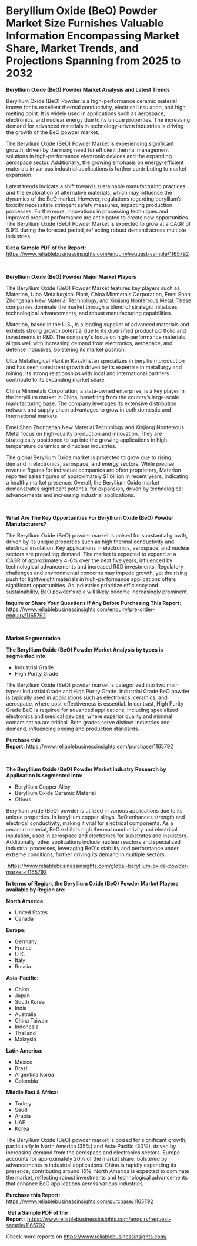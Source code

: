 <p><h1>Beryllium Oxide (BeO) Powder Market Size Furnishes Valuable Information Encompassing Market Share, Market Trends, and Projections Spanning from 2025 to 2032</h1></p><p><strong>Beryllium Oxide (BeO) Powder Market Analysis and Latest Trends</strong></p>
<p><p>Beryllium Oxide (BeO) Powder is a high-performance ceramic material known for its excellent thermal conductivity, electrical insulation, and high melting point. It is widely used in applications such as aerospace, electronics, and nuclear energy due to its unique properties. The increasing demand for advanced materials in technology-driven industries is driving the growth of the BeO powder market.</p><p>The Beryllium Oxide (BeO) Powder Market is experiencing significant growth, driven by the rising need for efficient thermal management solutions in high-performance electronic devices and the expanding aerospace sector. Additionally, the growing emphasis on energy-efficient materials in various industrial applications is further contributing to market expansion. </p><p>Latest trends indicate a shift towards sustainable manufacturing practices and the exploration of alternative materials, which may influence the dynamics of the BeO market. However, regulations regarding beryllium’s toxicity necessitate stringent safety measures, impacting production processes. Furthermore, innovations in processing techniques and improved product performance are anticipated to create new opportunities. The Beryllium Oxide (BeO) Powder Market is expected to grow at a CAGR of 5.9% during the forecast period, reflecting robust demand across multiple industries.</p></p>
<p><strong>Get a Sample PDF of the Report:&nbsp;</strong> <a href="https://www.reliablebusinessinsights.com/enquiry/request-sample/1165792?utm_campaign=3385&utm_medium=2&utm_source=Github&utm_content=ia&utm_term=03042025&utm_id=beryllium-oxide-beo-powder">https://www.reliablebusinessinsights.com/enquiry/request-sample/1165792</a></p>
<p>&nbsp;</p>
<p><strong>Beryllium Oxide (BeO) Powder Major Market Players</strong></p>
<p><p>The Beryllium Oxide (BeO) Powder Market features key players such as Materion, Ulba Metallurgical Plant, China Minmetals Corporation, Emei Shan Zhongshan New Material Technology, and Xinjiang Nonferrous Metal. These companies dominate the market through a blend of strategic initiatives, technological advancements, and robust manufacturing capabilities.</p><p>Materion, based in the U.S., is a leading supplier of advanced materials and exhibits strong growth potential due to its diversified product portfolio and investments in R&D. The company's focus on high-performance materials aligns well with increasing demand from electronics, aerospace, and defense industries, bolstering its market position.</p><p>Ulba Metallurgical Plant in Kazakhstan specializes in beryllium production and has seen consistent growth driven by its expertise in metallurgy and mining. Its strong relationships with local and international partners contribute to its expanding market share.</p><p>China Minmetals Corporation, a state-owned enterprise, is a key player in the beryllium market in China, benefiting from the country’s large-scale manufacturing base. The company leverages its extensive distribution network and supply chain advantages to grow in both domestic and international markets.</p><p>Emei Shan Zhongshan New Material Technology and Xinjiang Nonferrous Metal focus on high-quality production and innovation. They are strategically positioned to tap into the growing applications in high-temperature ceramics and nuclear industries.</p><p>The global Beryllium Oxide market is projected to grow due to rising demand in electronics, aerospace, and energy sectors. While precise revenue figures for individual companies are often proprietary, Materion reported sales figures of approximately $1 billion in recent years, indicating a healthy market presence. Overall, the Beryllium Oxide market demonstrates significant potential for expansion, driven by technological advancements and increasing industrial applications.</p></p>
<p>&nbsp;</p>
<p><strong>What Are The Key Opportunities For Beryllium Oxide (BeO) Powder Manufacturers?</strong></p>
<p><p>The Beryllium Oxide (BeO) powder market is poised for substantial growth, driven by its unique properties such as high thermal conductivity and electrical insulation. Key applications in electronics, aerospace, and nuclear sectors are propelling demand. The market is expected to expand at a CAGR of approximately 4-6% over the next five years, influenced by technological advancements and increased R&D investments. Regulatory challenges and environmental concerns may impede growth, yet the rising push for lightweight materials in high-performance applications offers significant opportunities. As industries prioritize efficiency and sustainability, BeO powder's role will likely become increasingly prominent.</p></p>
<p><strong>Inquire or Share Your Questions If Any Before Purchasing This Report:</strong> <a href="https://www.reliablebusinessinsights.com/enquiry/pre-order-enquiry/1165792?utm_campaign=3385&utm_medium=2&utm_source=Github&utm_content=ia&utm_term=03042025&utm_id=beryllium-oxide-beo-powder">https://www.reliablebusinessinsights.com/enquiry/pre-order-enquiry/1165792</a></p>
<p>&nbsp;</p>
<p><strong>Market Segmentation</strong></p>
<p><strong>The Beryllium Oxide (BeO) Powder Market Analysis by types is segmented into:</strong></p>
<p><ul><li>Industrial Grade</li><li>High Purity Grade</li></ul></p>
<p><p>The Beryllium Oxide (BeO) powder market is categorized into two main types: Industrial Grade and High Purity Grade. Industrial Grade BeO powder is typically used in applications such as electronics, ceramics, and aerospace, where cost-effectiveness is essential. In contrast, High Purity Grade BeO is required for advanced applications, including specialized electronics and medical devices, where superior quality and minimal contamination are critical. Both grades serve distinct industries and demand, influencing pricing and production standards.</p></p>
<p><strong>Purchase this Report:&nbsp;</strong><a href="https://www.reliablebusinessinsights.com/purchase/1165792?utm_campaign=3385&utm_medium=2&utm_source=Github&utm_content=ia&utm_term=03042025&utm_id=beryllium-oxide-beo-powder">https://www.reliablebusinessinsights.com/purchase/1165792</a></p>
<p>&nbsp;</p>
<p><strong>The Beryllium Oxide (BeO) Powder Market Industry Research by Application is segmented into:</strong></p>
<p><ul><li>Beryllium Copper Alloy</li><li>Beryllium Oxide Ceramic Material</li><li>Others</li></ul></p>
<p><p>Beryllium oxide (BeO) powder is utilized in various applications due to its unique properties. In beryllium copper alloys, BeO enhances strength and electrical conductivity, making it vital for electrical components. As a ceramic material, BeO exhibits high thermal conductivity and electrical insulation, used in aerospace and electronics for substrates and insulators. Additionally, other applications include nuclear reactors and specialized industrial processes, leveraging BeO's stability and performance under extreme conditions, further driving its demand in multiple sectors.</p></p>
<p><a href="https://www.reliablebusinessinsights.com/global-beryllium-oxide-powder-market-r1165792?utm_campaign=3385&utm_medium=2&utm_source=Github&utm_content=ia&utm_term=03042025&utm_id=beryllium-oxide-beo-powder">&nbsp;https://www.reliablebusinessinsights.com/global-beryllium-oxide-powder-market-r1165792</a></p>
<p><strong>In terms of Region, the Beryllium Oxide (BeO) Powder Market Players available by Region are:</strong></p>
<p>
    <p> <strong> North America: </strong>
        <ul>
            <li>United States</li>
            <li>Canada</li>
        </ul>
        </p> 
    <p> <strong> Europe: </strong>
        <ul>
            <li>Germany</li>
            <li>France</li>
            <li>U.K.</li>
            <li>Italy</li>
            <li>Russia</li>
        </ul>
        </p> 
    <p> <strong> Asia-Pacific: </strong>
        <ul>
            <li>China</li>
            <li>Japan</li>
            <li>South Korea</li>
            <li>India</li>
            <li>Australia</li>
            <li>China Taiwan</li>
            <li>Indonesia</li>
            <li>Thailand</li>
            <li>Malaysia</li>
        </ul>
        </p> 
    <p> <strong> Latin America: </strong>
        <ul>
            <li>Mexico</li>
            <li>Brazil</li>
            <li>Argentina Korea</li>
            <li>Colombia</li>
        </ul>
        </p> 
    <p> <strong> Middle East & Africa: </strong>
        <ul>
            <li>Turkey</li>
            <li>Saudi</li>
            <li>Arabia</li>
            <li>UAE</li>
            <li>Korea</li>
        </ul>
    </p>
    </p>
<p><p>The Beryllium Oxide (BeO) powder market is poised for significant growth, particularly in North America (35%) and Asia-Pacific (30%), driven by increasing demand from the aerospace and electronics sectors. Europe accounts for approximately 20% of the market share, bolstered by advancements in industrial applications. China is rapidly expanding its presence, contributing around 15%. North America is expected to dominate the market, reflecting robust investments and technological advancements that enhance BeO applications across various industries.</p></p>
<p><strong>Purchase this Report: </strong><a href="https://www.reliablebusinessinsights.com/purchase/1165792?utm_campaign=3385&utm_medium=2&utm_source=Github&utm_content=ia&utm_term=03042025&utm_id=beryllium-oxide-beo-powder">https://www.reliablebusinessinsights.com/purchase/1165792</a></p>
<p>&nbsp;<strong>Get a Sample PDF of the Report:&nbsp;&nbsp;</strong><a href="https://www.reliablebusinessinsights.com/enquiry/request-sample/1165792?utm_campaign=3385&utm_medium=2&utm_source=Github&utm_content=ia&utm_term=03042025&utm_id=beryllium-oxide-beo-powder">https://www.reliablebusinessinsights.com/enquiry/request-sample/1165792</a></p>
<p><strong></strong></p>
<p>Check more reports on <a href="https://www.reliablebusinessinsights.com/?utm_campaign=3385&utm_medium=2&utm_source=Github&utm_content=ia&utm_term=03042025&utm_id=beryllium-oxide-beo-powder">https://www.reliablebusinessinsights.com/</a></p>